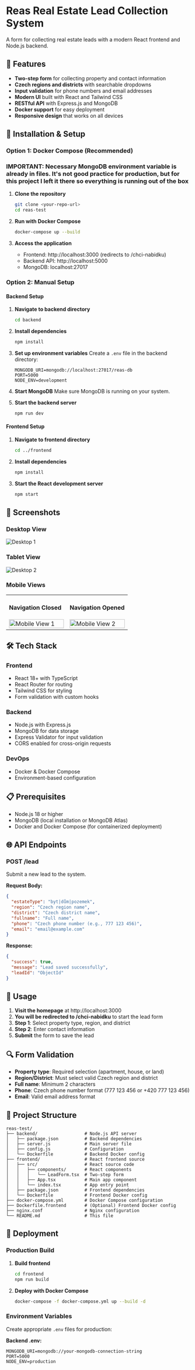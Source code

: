 # Reas Real Estate Lead Collection System

A form for collecting real estate leads with a modern React frontend and Node.js backend.

## 🚀 Features

- **Two-step form** for collecting property and contact information
- **Czech regions and districts** with searchable dropdowns
- **Input validation** for phone numbers and email addresses
- **Modern UI** built with React and Tailwind CSS
- **RESTful API** with Express.js and MongoDB
- **Docker support** for easy deployment
- **Responsive design** that works on all devices

## 🔧 Installation & Setup

### Option 1: Docker Compose (Recommended)
### IMPORTANT: Necessary MongoDB environment variable is already in files. It's not good practice for production, but for this project I left it there so everything is running out of the box

1. **Clone the repository**
   ```bash
   git clone <your-repo-url>
   cd reas-test
   ```

2. **Run with Docker Compose**
   ```bash
   docker-compose up --build
   ```

3. **Access the application**
   - Frontend: http://localhost:3000 (redirects to /chci-nabidku)
   - Backend API: http://localhost:5000
   - MongoDB: localhost:27017

### Option 2: Manual Setup

#### Backend Setup

1. **Navigate to backend directory**
   ```bash
   cd backend
   ```

2. **Install dependencies**
   ```bash
   npm install
   ```

3. **Set up environment variables**
   Create a `.env` file in the backend directory:
   ```env
   MONGODB_URI=mongodb://localhost:27017/reas-db
   PORT=5000
   NODE_ENV=development
   ```

4. **Start MongoDB**
   Make sure MongoDB is running on your system.

5. **Start the backend server**
   ```bash
   npm run dev
   ```

#### Frontend Setup

1. **Navigate to frontend directory**
   ```bash
   cd ../frontend
   ```

2. **Install dependencies**
   ```bash
   npm install
   ```

3. **Start the React development server**
   ```bash
   npm start
   ```

## 📸 Screenshots

### Desktop View
![Desktop 1](frontend/screenshots/desktop_1.png)

### Tablet View
![Desktop 2](frontend/screenshots/desktop_2.png)

### Mobile Views
<table>
  <tr>
    <td width="50%" valign="top">
      <h4>Navigation Closed</h4>
      <img src="frontend/screenshots/mobile_1.png" alt="Mobile View 1" width="100%">
    </td>
    <td width="50%" valign="top">
      <h4>Navigation Opened</h4>
      <img src="frontend/screenshots/mobile_2.png" alt="Mobile View 2" width="100%">
    </td>
  </tr>
</table>

## 🛠 Tech Stack

### Frontend
- React 18+ with TypeScript
- React Router for routing
- Tailwind CSS for styling
- Form validation with custom hooks

### Backend
- Node.js with Express.js
- MongoDB for data storage
- Express Validator for input validation
- CORS enabled for cross-origin requests

### DevOps
- Docker & Docker Compose
- Environment-based configuration

## 📋 Prerequisites

- Node.js 18 or higher
- MongoDB (local installation or MongoDB Atlas)
- Docker and Docker Compose (for containerized deployment)

## 🌐 API Endpoints

### POST /lead
Submit a new lead to the system.

**Request Body:**
```json
{
  "estateType": "byt|dům|pozemek",
  "region": "Czech region name",
  "district": "Czech district name", 
  "fullname": "Full name",
  "phone": "Czech phone number (e.g., 777 123 456)",
  "email": "email@example.com"
}
```

**Response:**
```json
{
  "success": true,
  "message": "Lead saved successfully",
  "leadId": "ObjectId"
}
```

## 📱 Usage

1. **Visit the homepage** at http://localhost:3000
2. **You will be redirected to /chci-nabidku** to start the lead form
3. **Step 1**: Select property type, region, and district
4. **Step 2**: Enter contact information
5. **Submit** the form to save the lead

## 🔍 Form Validation

- **Property type**: Required selection (apartment, house, or land)
- **Region/District**: Must select valid Czech region and district
- **Full name**: Minimum 2 characters
- **Phone**: Czech phone number format (777 123 456 or +420 777 123 456)
- **Email**: Valid email address format

## 📂 Project Structure

```
reas-test/
├── backend/                  # Node.js API server
│   ├── package.json          # Backend dependencies
│   ├── server.js             # Main server file
│   ├── config.js             # Configuration
│   └── Dockerfile            # Backend Docker config
├── frontend/                 # React frontend source
│   ├── src/                  # React source code
│   │   ├── components/       # React components
│   │   │   └── LeadForm.tsx  # Two-step form
│   │   ├── App.tsx           # Main app component
│   │   └── index.tsx         # App entry point
│   ├── package.json          # Frontend dependencies
│   └── Dockerfile            # Frontend Docker config
├── docker-compose.yml        # Docker Compose configuration
├── Dockerfile.frontend       # (Optional) Frontend Docker config
├── nginx.conf                # Nginx configuration
└── README.md                 # This file
```

## 🚀 Deployment

### Production Build

1. **Build frontend**
   ```bash
   cd frontend
   npm run build
   ```

2. **Deploy with Docker Compose**
   ```bash
   docker-compose -f docker-compose.yml up --build -d
   ```

### Environment Variables

Create appropriate `.env` files for production:

**Backend .env:**
```env
MONGODB_URI=mongodb://your-mongodb-connection-string
PORT=5000
NODE_ENV=production
```
